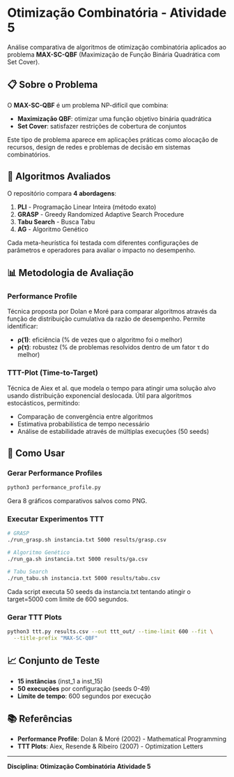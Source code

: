 # Otimização Combinatória - Atividade 5

Análise comparativa de algoritmos de otimização combinatória aplicados ao problema **MAX-SC-QBF** (Maximização de Função Binária Quadrática com Set Cover).

## 📋 Sobre o Problema

O **MAX-SC-QBF** é um problema NP-difícil que combina:
- **Maximização QBF**: otimizar uma função objetivo binária quadrática
- **Set Cover**: satisfazer restrições de cobertura de conjuntos

Este tipo de problema aparece em aplicações práticas como alocação de recursos, design de redes e problemas de decisão em sistemas combinatórios.

## 🔬 Algoritmos Avaliados

O repositório compara **4 abordagens**:

1. **PLI** - Programação Linear Inteira (método exato)
2. **GRASP** - Greedy Randomized Adaptive Search Procedure
3. **Tabu Search** - Busca Tabu
4. **AG** - Algoritmo Genético

Cada meta-heurística foi testada com diferentes configurações de parâmetros e operadores para avaliar o impacto no desempenho.

## 📊 Metodologia de Avaliação

### Performance Profile
Técnica proposta por Dolan e Moré para comparar algoritmos através da função de distribuição cumulativa da razão de desempenho. Permite identificar:
- **ρ(1)**: eficiência (% de vezes que o algoritmo foi o melhor)
- **ρ(τ)**: robustez (% de problemas resolvidos dentro de um fator τ do melhor)

### TTT-Plot (Time-to-Target)
Técnica de Aiex et al. que modela o tempo para atingir uma solução alvo usando distribuição exponencial deslocada. Útil para algoritmos estocásticos, permitindo:
- Comparação de convergência entre algoritmos
- Estimativa probabilística de tempo necessário
- Análise de estabilidade através de múltiplas execuções (50 seeds)


## 🚀 Como Usar

### Gerar Performance Profiles
```bash
python3 performance_profile.py
```
Gera 8 gráficos comparativos salvos como PNG.

### Executar Experimentos TTT
```bash
# GRASP
./run_grasp.sh instancia.txt 5000 results/grasp.csv

# Algoritmo Genético  
./run_ga.sh instancia.txt 5000 results/ga.csv

# Tabu Search
./run_tabu.sh instancia.txt 5000 results/tabu.csv
```
Cada script executa 50 seeds da instancia.txt tentando atingir o target=5000 com limite de 600 segundos.

### Gerar TTT Plots
```bash
python3 ttt.py results.csv --out ttt_out/ --time-limit 600 --fit \
  --title-prefix "MAX-SC-QBF"
```

## 📈 Conjunto de Teste

- **15 instâncias** (inst_1 a inst_15)
- **50 execuções** por configuração (seeds 0-49)
- **Limite de tempo**: 600 segundos por execução


## 📚 Referências

- **Performance Profile**: Dolan & Moré (2002) - Mathematical Programming
- **TTT Plots**: Aiex, Resende & Ribeiro (2007) - Optimization Letters

---

**Disciplina: Otimização Combinatória**
**Atividade 5**